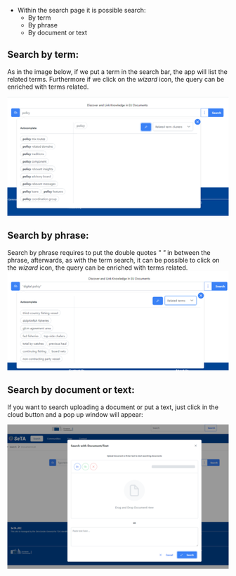 - Within the search page it is possible search:
    * By term
    * By phrase
    * By document or text
    

## Search by term:
As in the image below, if we put a term in the search bar, the app will list the related terms. Furthermore if we click on the *wizard* icon, the query can be enriched with terms related.

![Screenshot](../img/search_term.png)


## Search by phrase:
Search by phrase requires to put the double quotes *" "* in between the phrase, afterwards, as with the term search, it can be possible to click on the *wizard* icon, the query can be enriched with terms related.
![Screenshot](../img/search_phrase.png)


## Search by document or text:

If you want to search uploading a document or put a text, just click in the cloud button and a pop up window will appear:

![Screenshot](../img/upload.png)